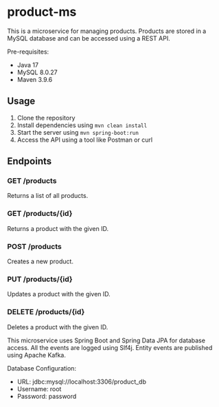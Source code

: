 # product-ms

This is a microservice for managing products.
Products are stored in a MySQL database and can be accessed using a REST API.

Pre-requisites:
- Java 17
- MySQL 8.0.27
- Maven 3.9.6

## Usage    

1. Clone the repository
2. Install dependencies using `mvn clean install`
3. Start the server using `mvn spring-boot:run`
4. Access the API using a tool like Postman or curl

## Endpoints    
### GET /products        
Returns a list of all products.

### GET /products/{id}        
Returns a product with the given ID.    

### POST /products        
Creates a new product.    

### PUT /products/{id}        
Updates a product with the given ID.    

### DELETE /products/{id}        
Deletes a product with the given ID.

This microservice uses Spring Boot and Spring Data JPA for database access. All the events are logged using Slf4j.
Entity events are published using Apache Kafka.

Database Configuration:
- URL: jdbc:mysql://localhost:3306/product_db
- Username: root
- Password: password

